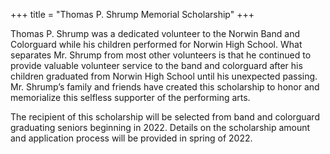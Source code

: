 +++
title = "Thomas P. Shrump Memorial Scholarship"
+++

Thomas P. Shrump was a dedicated volunteer to the Norwin Band and Colorguard while his children performed for Norwin High School. What separates Mr. Shrump from most other volunteers is that he continued to provide valuable volunteer service to the band and colorguard after his children graduated from Norwin High School until his unexpected passing. Mr. Shrump’s family and friends have created this scholarship to honor and memorialize this selfless supporter of the performing arts.

The recipient of this scholarship will be selected from band and colorguard graduating seniors beginning in 2022. Details on the scholarship amount and application process will be provided in spring of 2022.

